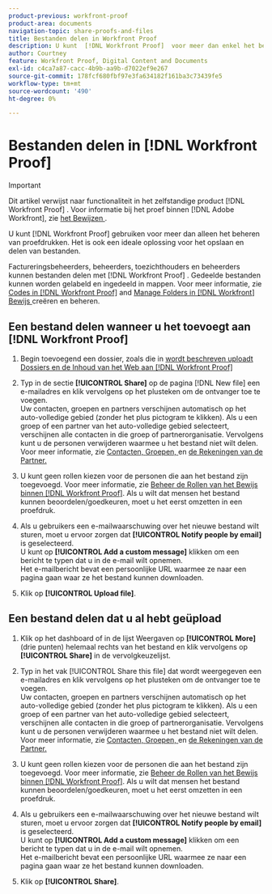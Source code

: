 ```yaml
---
product-previous: workfront-proof
product-area: documents
navigation-topic: share-proofs-and-files
title: Bestanden delen in Workfront Proof
description: U kunt  [!DNL Workfront Proof]  voor meer dan enkel het beheren van proeven gebruiken. Het is ook een ideale oplossing voor het opslaan en delen van bestanden.
author: Courtney
feature: Workfront Proof, Digital Content and Documents
exl-id: c4ca7a87-cacc-4b9b-aa9b-d7022ef9e267
source-git-commit: 178fcf680fbf97e3fa634182f161ba3c73439fe5
workflow-type: tm+mt
source-wordcount: '490'
ht-degree: 0%

---
```


# Bestanden delen in [!DNL Workfront Proof]

>[!IMPORTANT]
>
>Dit artikel verwijst naar functionaliteit in het zelfstandige product [!DNL Workfront Proof] . Voor informatie bij het proef binnen [!DNL Adobe Workfront], zie [ het Bewijzen ](../../../review-and-approve-work/proofing/proofing.md).

U kunt [!DNL Workfront Proof] gebruiken voor meer dan alleen het beheren van proefdrukken. Het is ook een ideale oplossing voor het opslaan en delen van bestanden.

Factureringsbeheerders, beheerders, toezichthouders en beheerders kunnen bestanden delen met [!DNL Workfront Proof] . Gedeelde bestanden kunnen worden gelabeld en ingedeeld in mappen. Voor meer informatie, zie [ Codes in  [!DNL Workfront Proof]](../../../workfront-proof/wp-work-proofsfiles/organize-your-work/create-and-manage-tags.md) and [Manage Folders in [!DNL Workfront]  Bewijs ](../../../workfront-proof/wp-work-proofsfiles/organize-your-work/manage-folders.md) creëren en beheren.

## Een bestand delen wanneer u het toevoegt aan [!DNL Workfront Proof]

1. Begin toevoegend een dossier, zoals die in [ wordt beschreven uploadt Dossiers en de Inhoud van het Web aan  [!DNL Workfront Proof]](../../../workfront-proof/wp-work-proofsfiles/create-proofs-and-files/upload-files-web-content.md)
1. Typ in de sectie **[!UICONTROL Share]** op de pagina [!DNL New file] een e-mailadres en klik vervolgens op het plusteken om de ontvanger toe te voegen.\
   Uw contacten, groepen en partners verschijnen automatisch op het auto-volledige gebied (zonder het plus pictogram te klikken). Als u een groep of een partner van het auto-volledige gebied selecteert, verschijnen alle contacten in die groep of partnerorganisatie. Vervolgens kunt u de personen verwijderen waarmee u het bestand niet wilt delen. Voor meer informatie, zie [ Contacten, ](https://support.workfront.com/hc/en-us/sections/115000920808-Contacts) [ Groepen, ](https://support.workfront.com/hc/en-us/sections/115000920828-Groups) en [ de Rekeningen van de Partner.](https://support.workfront.com/hc/en-us/sections/115000912107-Partner-accounts)

1. U kunt geen rollen kiezen voor de personen die aan het bestand zijn toegevoegd. Voor meer informatie, zie [ Beheer de Rollen van het Bewijs binnen  [!DNL Workfront Proof]](../../../workfront-proof/wp-work-proofsfiles/share-proofs-and-files/manage-proof-roles.md). Als u wilt dat mensen het bestand kunnen beoordelen/goedkeuren, moet u het eerst omzetten in een proefdruk.
1. Als u gebruikers een e-mailwaarschuwing over het nieuwe bestand wilt sturen, moet u ervoor zorgen dat **[!UICONTROL Notify people by email]** is geselecteerd.\
   U kunt op **[!UICONTROL Add a custom message]** klikken om een bericht te typen dat u in de e-mail wilt opnemen.\
   Het e-mailbericht bevat een persoonlijke URL waarmee ze naar een pagina gaan waar ze het bestand kunnen downloaden.

1. Klik op **[!UICONTROL Upload file]**.

## Een bestand delen dat u al hebt geüpload

1. Klik op het dashboard of in de lijst Weergaven op **[!UICONTROL More]** (drie punten) helemaal rechts van het bestand en klik vervolgens op **[!UICONTROL Share]** in de vervolgkeuzelijst.

1. Typ in het vak [!UICONTROL Share this file] dat wordt weergegeven een e-mailadres en klik vervolgens op het plusteken om de ontvanger toe te voegen.\
   Uw contacten, groepen en partners verschijnen automatisch op het auto-volledige gebied (zonder het plus pictogram te klikken). Als u een groep of een partner van het auto-volledige gebied selecteert, verschijnen alle contacten in die groep of partnerorganisatie. Vervolgens kunt u de personen verwijderen waarmee u het bestand niet wilt delen. Voor meer informatie, zie [ Contacten, ](https://support.workfront.com/hc/en-us/sections/115000920808-Contacts) [ Groepen, ](https://support.workfront.com/hc/en-us/sections/115000920828-Groups) en [ de Rekeningen van de Partner.](https://support.workfront.com/hc/en-us/sections/115000912107-Partner-accounts)

1. U kunt geen rollen kiezen voor de personen die aan het bestand zijn toegevoegd. Voor meer informatie, zie [ Beheer de Rollen van het Bewijs binnen  [!DNL Workfront Proof]](../../../workfront-proof/wp-work-proofsfiles/share-proofs-and-files/manage-proof-roles.md). Als u wilt dat mensen het bestand kunnen beoordelen/goedkeuren, moet u het eerst omzetten in een proefdruk.
1. Als u gebruikers een e-mailwaarschuwing over het nieuwe bestand wilt sturen, moet u ervoor zorgen dat **[!UICONTROL Notify people by email]** is geselecteerd.\
   U kunt op **[!UICONTROL Add a custom message]** klikken om een bericht te typen dat u in de e-mail wilt opnemen.\
   Het e-mailbericht bevat een persoonlijke URL waarmee ze naar een pagina gaan waar ze het bestand kunnen downloaden.

1. Klik op **[!UICONTROL Share]**.
